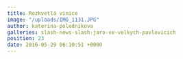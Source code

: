 ```yaml
---
title: Rozkvetlá vinice
image: "/uploads/IMG_1131.JPG"
author: katerina-polednikova
galleries: slash-news-slash-jaro-ve-velkych-pavlovicich
position: 23
date: 2016-05-29 06:10:51 +0000
---
```

